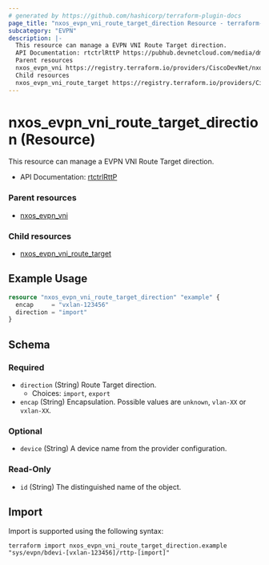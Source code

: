 ```yaml
---
# generated by https://github.com/hashicorp/terraform-plugin-docs
page_title: "nxos_evpn_vni_route_target_direction Resource - terraform-provider-nxos"
subcategory: "EVPN"
description: |-
  This resource can manage a EVPN VNI Route Target direction.
  API Documentation: rtctrlRttP https://pubhub.devnetcloud.com/media/dme-docs-10-2-2/docs/Routing%20and%20Forwarding/rtctrl:RttP/
  Parent resources
  nxos_evpn_vni https://registry.terraform.io/providers/CiscoDevNet/nxos/latest/docs/resources/evpn_vni
  Child resources
  nxos_evpn_vni_route_target https://registry.terraform.io/providers/CiscoDevNet/nxos/latest/docs/resources/evpn_vni_route_target
---
```


# nxos_evpn_vni_route_target_direction (Resource)

This resource can manage a EVPN VNI Route Target direction.

- API Documentation: [rtctrlRttP](https://pubhub.devnetcloud.com/media/dme-docs-10-2-2/docs/Routing%20and%20Forwarding/rtctrl:RttP/)

### Parent resources

- [nxos_evpn_vni](https://registry.terraform.io/providers/CiscoDevNet/nxos/latest/docs/resources/evpn_vni)

### Child resources

- [nxos_evpn_vni_route_target](https://registry.terraform.io/providers/CiscoDevNet/nxos/latest/docs/resources/evpn_vni_route_target)

## Example Usage

```terraform
resource "nxos_evpn_vni_route_target_direction" "example" {
  encap     = "vxlan-123456"
  direction = "import"
}
```

<!-- schema generated by tfplugindocs -->
## Schema

### Required

- `direction` (String) Route Target direction.
  - Choices: `import`, `export`
- `encap` (String) Encapsulation. Possible values are `unknown`, `vlan-XX` or `vxlan-XX`.

### Optional

- `device` (String) A device name from the provider configuration.

### Read-Only

- `id` (String) The distinguished name of the object.

## Import

Import is supported using the following syntax:

```shell
terraform import nxos_evpn_vni_route_target_direction.example "sys/evpn/bdevi-[vxlan-123456]/rttp-[import]"
```
